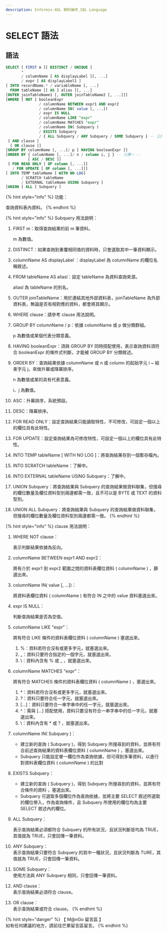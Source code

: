 ```yaml
---
description: Informix-4GL 資料操作_SQL Language
---
```


# SELECT 語法

## 語法

```sql
SELECT [ FIRST m ][ DISTINCT / UNIQUE ]
       *
       / columnName [ AS displayLabel ][, ...]
       / expr [ AS displayLabel1 ]
[ INTO recordName.* / variableName [, ...]
  FROM tableName [[ AS ] alias ][, ...]
[OUTER joinTableName1 [, OUTER joinTableName2 [, ...]]]
[WHERE [ NOT ] booleanExpr
               / columnName BETWEEN expr1 AND expr2
               / columnName IN( value [, ...])
               / expr IS NULL
               / columnName LIKE "expr"
               / columnName MATCHES "expr"
               / columnName IN( Subquery )
               / EXISTS Subquery
               / { ALL Subquery / ANY Subquery / SOME Subquery } -- 三擇一 --
 [ AND clause ]
  [ OR clause ]]
[GROUP BY columnName [, ...]/ p [ HAVING booleanExpr ]]
[ORDER BY { columnName [, ...]/ n / column i, j } -- 三擇一 --
          [ ASC / DESC ]]
 [ FOR READ ONLY [ OF column [, ...]]
   / FOR UPDATE [ OF column [, ...]]]
[ INTO TEMP tableName [ WITH NO LOG]
       / SCRATCH tableName
       / EXTERNAL tableName USING Subquery ]
[UNION [ ALL ] Subquery ] 
```

{% hint style="info" %}
功能：

查詢資料表內資料。
{% endhint %}

{% hint style="info" %}
Subquery 用法說明：

1.  FIRST m：取得查詢結果的前 m 筆資料。

    m 為數值。
2. DISTINCT：如果查詢到重覆相同值的資料時，只會選取其中一筆資料顯示。
3. columnName AS displayLabel ：displayLabel 為 columnName 的欄位名稱敘述。
4.  FROM tableName AS aliasl：設定 tableName 為資料查詢來源。

    aliasl 為 tableName 的別名。
5. OUTER joinTableName：用於連結其他外部資料表，joinTableName 為外部資料表，無論是否有相對應的資料，都會將其顯示。
6. WHERE clause：請參考 clause 用法說明。
7.  GROUP BY columnName / p：依據 columnName 或 p 做分類群組。

    p 為數值或某個代表分類意義。
8. HAVING booleanExpr：須與 GROUP BY 同時搭配使用，表示查詢資料須符合 booleanExpr 的條件式判斷，才能被 GROUP BY 分類敘述。
9.  ORDER BY：查詢結果依據 columnName 或 n 或 column 的起始字元  i \~ 結束字元 j，來做升冪或降冪排序。

    n 為數值或某的具有代表意義。

    i、j 為數值。
10. ASC：升幕排序，系統預設。
11. DESC：降幕排序。
12. FOR READ ONLY：設定查詢結果只能讀取特性，不可修改，可設定一個以上的欄位具有此特性。
13. FOR UPDATE：設定查詢結果為可修改特性，可設定一個以上的欄位具有此特性。
14. INTO TEMP tableName \[ WITH NO LOG ]：將查詢結果存到一個暫存檔內。
15. INTO SCRATCH tableName：了解中。
16. INTO EXTERNAL tableName USING Subquery：了解中。
17. UNION Subquery：將查詢結果與 Subquery 的查詢結果做資料聯集，但搜尋的欄位數量及欄位資料型別兩邊都需一致，且不可以是 BYTE 或 TEXT 的資料型別。
18. UNION ALL Subquery：將查詢結果與 Subquery 的查詢結果做資料聯集，但搜尋的欄位數量及欄位資料型別兩邊都需一致。
{% endhint %}

{% hint style="info" %}
clause 用法說明：

1.  WHERE NOT clause：

    表示判斷結果依據為反向。
2.  columnName BETWEEN expr1 AND expr2：

    將有介於 expr1 到 expr2 範圍之間的資料表欄位資料 ( columnName ) ，篩選出來。
3.  columnName IN( value \[, ...])：

    將資料表欄位資料 ( columnName ) 有符合 IN 之中的 value 資料塞選出來。
4.  expr IS NULL：

    判斷查詢結果是否為空值。
5.  columnName LIKE "expr"：

    將有符合 LIKE 條件的資料表欄位資料 ( columnName ) 塞選出來。

    1. %：資料若符合沒有或更多字元，就塞選出來。
    2. \_：資料只要符合指定的一個字元，就塞選出來。
    3. \：資料內含有 % 或 \_ ，就塞選出來。
6.  columnName MATCHES "expr"：

    將有符合 MATCHES 條件的資料表欄位資料 ( columnName ) ，塞選出來。

    1. \*：資料若符合沒有或更多字元，就塞選出來。
    2. ?：資料只要符合任一字元，就塞選出來。
    3. \[...]：資料只要符合一串字串中的任一字元，就塞選出來。
    4. ^：需與 \[...] 搭配使用，資料只要沒有符合一串字串中的任一字元，就塞選出來。
    5. \：資料內含有 \* 或 ? ，就塞選出來。
7. columnName IN( Subquery )：
   * 建立新的查詢 ( Subquery )，得到 Subquery 所搜尋到的資料，並將有符合前述查詢結果的資料表欄位資料 ( columnName ) ，塞選出來。
   * Subquery 只能設定單一欄位作為查詢依據，但可得到多筆資料，以進行對資料表欄位資料 ( columnName ) 的比對
8. EXISTS Subquery：
   * 建立新的查詢 ( Subquery )，得到 Subquery 所搜尋到的資料，並將有符合條件的資料 ，塞選出來。
   * Subquery 可選取多個欄位作為查詢依據，並將主要 SELECT 敘述所選取的欄位帶入，作為查詢條件，且 Subquery 所使用的欄位均為主要 SELECT 敘述內的欄位。
9.  ALL Subquery：

    表示查詢結果必須都符合 Subquery 的所有狀況，且狀況判斷皆均為 TRUE，其值就為 TRUE，只會回傳一筆資料。
10. ANY Subquery：\
    表示查詢結果只要符合 Subquery 的其中一種狀況，且狀況判斷為 TURE，其值就為 TRUE，只會回傳一筆資料。
11. SOME Subquery：\
    使用方法與 ANY Subquery 相同，只會回傳一筆資料。
12. AND clause：\
    表示查詢結果必須符合 clause。
13. OR clause：\
    表示查詢結果或符合 clause。
{% endhint %}

{% hint style="danger" %}
【 M@nGo 留言區 】\
如有任何建議的地方，請前往芒果留言區留言。
{% endhint %}

